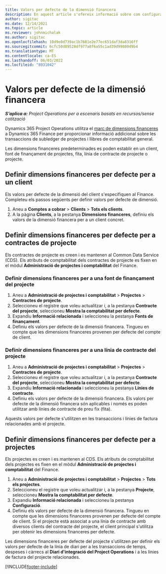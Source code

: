 ```yaml
---
title: Valors per defecte de la dimensió financera
description: En aquest article s'ofereix informació sobre com configurar els valors predeterminats de les dimensions financeres.
author: sigitac
ms.date: 12/14/2021
ms.topic: article
ms.reviewer: johnmichalak
ms.author: sigitac
ms.openlocfilehash: 10d9e0d739ac1b7681e2e77ec651daf3da8316ff
ms.sourcegitcommit: 6cfc50d89528df977a8f6a55c1ad39d99800d9b4
ms.translationtype: MT
ms.contentlocale: ca-ES
ms.lasthandoff: 06/03/2022
ms.locfileid: "8931042"
---
```

# <a name="financial-dimension-defaults"></a>Valors per defecte de la dimensió financera

_**S'aplica a:** Project Operations per a escenaris basats en recursos/sense cotització_



Dynamics 365 Project Operations utilitza el [marc de dimensions financeres](/dynamics365/finance/general-ledger/financial-dimensions) a Dynamics 365 Finance per proporcionar informació addicional sobre les transaccions de subledger de projectes i llibres de comptabilitat general.

Les dimensions financeres predeterminades es poden establir en un client, font de finançament de projectes, fita, línia de contracte de projecte o projecte.

## <a name="define-default-financial-dimensions-for-a-customer"></a>Definir dimensions financeres per defecte per a un client

Els valors per defecte de la dimensió del client s'especifiquen al Finance. Completeu els passos següents per definir valors per defecte de dimensió.

1. Aneu a **Comptes a cobrar** > **Clients** > **Tots els clients**.
2. A la pàgina **Clients**, a la pestanya **Dimensions financeres**, definiu els valors de la dimensió financera per a un client concret.

## <a name="define-default-financial-dimensions-for-project-contracts"></a>Definir dimensions financeres per defecte per a contractes de projecte

Els contractes de projecte es creen i es mantenen al Common Data Service (CDS). Els atributs de comptabilitat dels contractes de projecte es fixen en el mòdul **Administració de projectes i comptabilitat** del Finance.

### <a name="set-financial-dimensions-for-a-project-funding-source"></a>Definir dimensions financeres per a una font de finançament del projecte

1. Aneu a **Administració de projectes i comptabilitat** > **Projectes** > **Contractes de projecte**.
2. Seleccioneu el registre que voleu actualitzar i, a la pestanya **Contracte del projecte**, seleccioneu **Mostra la comptabilitat per defecte**.
3. Expandiu **Informació relacionada** i seleccioneu la pestanya **Fonts de finançament**.
4. Definiu els valors per defecte de la dimensió financera. Tingueu en compte que les dimensions financeres provenen per defecte del compte de client.

### <a name="set-financial-dimensions-for-a-project-contract-line"></a>Definir dimensions financeres per a una línia de contracte del projecte

1. Aneu a **Administració de projectes i comptabilitat** > **Projectes** > **Contractes de projecte**.
2. Seleccioneu el registre que voleu actualitzar i, a la pestanya **Contracte del projecte**, seleccioneu **Mostra la comptabilitat per defecte**.
3. Expandiu **Informació relacionada** i seleccioneu la pestanya **Línies de contracte**.
4. Definiu els valors per defecte de la dimensió financera. Els valors per defecte de la dimensió financera són aplicables i només es poden utilitzar amb línies de contracte de preu fix (fita).

Aquests valors per defecte s'utilitzen en les transaccions i línies de factura relacionades amb el projecte.

## <a name="define-default-financial-dimensions-for-projects"></a>Definir dimensions financeres per defecte per a projectes

Els projectes es creen i es mantenen al CDS. Els atributs de comptabilitat dels projectes es fixen en el mòdul **Administració de projectes i comptabilitat** del Finance.

1. Aneu a **Administració de projectes i comptabilitat** > **Projectes** > **Tots els projectes**.
2. Seleccioneu el registre que voleu actualitzar i, a la pestanya **Projecte**, seleccioneu **Mostra la comptabilitat per defecte**.
3. Expandiu **Informació relacionada** i seleccioneu la pestanya **Configuració**.
4. Definiu els valors per defecte de la dimensió financera. Tingueu en compte que les dimensions financeres provenen per defecte del compte de client. Si el projecte està associat a una línia de contracte amb diversos clients del contracte del projecte, el client principal s'utilitza per obtenir les dimensions financeres per defecte.

Les dimensions financeres per defecte del projecte s'utilitzen per definir els valors per defecte de la línia de diari per a les transaccions de temps, despeses i càrrecs al **Diari d'integració del Project Operations** i a les línies de factura del projecte relacionades.

[!INCLUDE[footer-include](../includes/footer-banner.md)]
